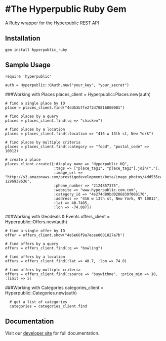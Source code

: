 #The Hyperpublic Ruby Gem
=========================

A Ruby wrapper for the Hyperpublic REST API


Installation
-------------
    gem install hyperpublic_ruby


Sample Usage
-------------
    require 'hyperpublic'

    auth = Hyperpublic::OAuth.new("your_key", "your_secret")


###Working with Places
    places_client = Hyperpublic::Places.new(auth)

    # find a single place by ID
    place = places_client.find("4dd53bffe2f2d70816000001")

    # find places by a query
    places = places_client.find(:q => "chicken")

    # find places by a location
    places = places_client.find(:location => "416 w 13th st, New York")

    # find places by multiple criteria
    places = places_client.find(:category => "food", "postal_code" => 10012)

    # create a place
    places_client.create({:display_name => "Hyperpublic HQ",
                          :tags => ["place_tag1", "place_tag2"].join(","),
                          :image_url => "http://s3.amazonaws.com/prestigedevelopment/beta/image_photos/4dd535cab47dfd026c000002/square.png?1296938636",
                          :phone_number => "2124857375",
                          :website => "www.hyperpublic.com.com",
                          :category_id => "4e274d89bd0286830f000170",
                          :address => "416 w 13th st, New York, NY 10012",
                          :lat => 40.7405, 
                          :lon => -74.007})


###Working with Geodeals & Events
    offers_client = Hyperpublic::Offers.new(auth)

    # find a single offer by ID
    offer = offers_client.show("4e5e66f9a7ecee0001027a7b")

    # find offers by a query
    offers = offers_client.find(:q => "bowling")

    # find offers by a location
    offers = offers_client.find(:lat => 40.7, :lon => 74.0)

    # find offers by multiple criteria
    offers = offers_client.find(:source => "buywithme", :price_min => 10, :limit => 5)


###Working with Categories
      categories_client = Hyperpublic::Categories.new(auth)

      # get a list of categories
      categories = categories_client.find


Documentation
-------------
Visit our [developer site](http://developer.hyperpublic.com) for full documentation.
